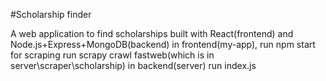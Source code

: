#Scholarship finder

A web application to find scholarships built with React(frontend) and Node.js+Express+MongoDB(backend)
in frontend(my-app), run npm start
for scraping run scrapy crawl fastweb(which is in server\scraper\scholarship)
in backend(server) run index.js
